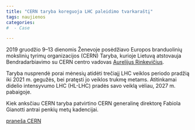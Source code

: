 ```yaml
---
title: "CERN taryba koreguoja LHC paleidimo tvarkaraštį"
tags: naujienos
categories: 
#  - Case

---
```


2019 gruodžio 9–13 dienomis Ženevoje posėdžiavo Europos branduolinių mokslinių tyrimų organizacijos (CERN) Taryba, kurioje Lietuvą atstovauja
Bendradarbiavimo su CERN centro vadovas [Aurelijus Rinkevičius](/contacts/people/Aurelijus_Rinkevicius/).

Taryba nusprendė porai mėnesių atidėti trečiajį LHC veiklos periodo pradžią iki 2021 m. gegužės, bei pratęsti jo veiklos trukmę metams. Atitinkamai didelio intensyvumo LHC (HL-LHC) pradės savo veiklą vėliau, 2027 m. pabaigoje.

Kiek anksčiau CERN taryba patvirtino CERN generalinę direktorę Fabiola Gianotti
antrai penkių metų kadencijai.

 [praneša CERN](https://home.cern/news/news/accelerators/new-schedule-lhc-and-its-successor)

